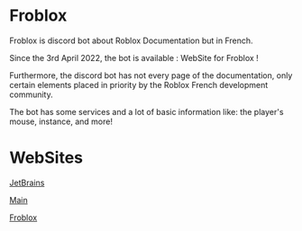 # Froblox 

Froblox is discord bot about Roblox Documentation but in French.

Since the 3rd April 2022, the bot is available : WebSite for Froblox !

Furthermore, the discord bot has not every page of the documentation, only certain elements placed in priority by the Roblox French development community.

The bot has some services and a lot of basic information like: the player's mouse, instance, and more!

# WebSites

[JetBrains](https://www.jetbrains.com/)

[Main](https://program132.github.io/home.html)

[Froblox](https://program132.github.io/Froblox-Website/index.html)